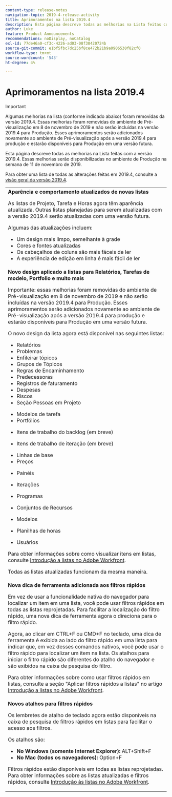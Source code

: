 ```yaml
---
content-type: release-notes
navigation-topic: 2019-4-release-activity
title: Aprimoramentos na lista 2019.4
description: Esta página descreve todas as melhorias na Lista feitas com a versão 2019.4. Essas melhorias serão disponibilizadas no ambiente de Produção na semana de 11 de novembro de 2019.
author: Luke
feature: Product Announcements
recommendations: noDisplay, noCatalog
exl-id: 77de46a0-cf3c-4226-ad03-08f30420724b
source-git-commit: e1bf5fbc7dc25bf8ce472b21b9a0906530f82cf0
workflow-type: tm+mt
source-wordcount: '543'
ht-degree: 4%

---
```


# Aprimoramentos na lista 2019.4

>[!IMPORTANT]
>
>Algumas melhorias na lista (conforme indicado abaixo) foram removidas da versão 2019.4. Essas melhorias foram removidas do ambiente de Pré-visualização em 8 de novembro de 2019 e não serão incluídas na versão 2019.4 para Produção. Esses aprimoramentos serão adicionados novamente ao ambiente de Pré-visualização após a versão 2019.4 para produção e estarão disponíveis para Produção em uma versão futura.

Esta página descreve todas as melhorias na Lista feitas com a versão 2019.4. Essas melhorias serão disponibilizadas no ambiente de Produção na semana de 11 de novembro de 2019.

Para obter uma lista de todas as alterações feitas em 2019.4, consulte a [visão geral da versão 2019.4](../../../../product-announcements/product-releases/quarterly-release-archive/2019.4-release-activity/2019-4-release-activity-overview.md).

<table style="table-layout:auto"> 
 <col> 
 <tbody> 
  <tr> 
   <td><strong>Aparência e comportamento atualizados de novas listas</strong> <p>As listas de Projeto, Tarefa e Horas agora têm aparência atualizada. Outras listas planejadas para serem atualizadas com a versão 2019.4 serão atualizadas com uma versão futura.</p> <p>Algumas das atualizações incluem:</p> 
    <ul> 
     <li>Um design mais limpo, semelhante à grade</li> 
     <li>Cores e fontes atualizadas</li> 
     <li>Os cabeçalhos de coluna são mais fáceis de ler</li> 
     <li>A experiência de edição em linha é mais fácil de ler</li> 
    </ul> </td> 
  </tr> 
  <tr> 
   <td><strong>Novo design aplicado a listas para Relatórios, Tarefas de modelo, Portfolio e muito mais</strong> <p>Importante: essas melhorias foram removidas do ambiente de Pré-visualização em 8 de novembro de 2019 e não serão incluídas na versão 2019.4 para Produção. Esses aprimoramentos serão adicionados novamente ao ambiente de Pré-visualização após a versão 2019.4 para produção e estarão disponíveis para Produção em uma versão futura.</p> <p>O novo design da lista agora está disponível nas seguintes listas:</p> 
    <ul> 
     <li>Relatórios </li> 
     <li>Problemas</li> 
     <li>Enfileirar tópicos </li> 
     <li>Grupos de Tópicos </li> 
     <li>Regras de Encaminhamento </li> 
     <li>Predecessoras </li> 
     <li>Registros de faturamento </li> 
     <li>Despesas </li> 
     <li>Riscos </li> 
     <li>Seção Pessoas em Projeto </li> 
    </ul> 
    <ul> 
     <li>Modelos de tarefa </li> 
     <li>Portfólios </li> 
     <li> <p>Itens de trabalho do backlog (em breve)</p> </li> 
     <li> <p>Itens de trabalho de iteração (em breve) </p> </li> 
     <li>Linhas de base </li> 
     <li>Preços </li> 
     <li> <p>Painéis </p> </li> 
     <li> <p>Iterações </p> </li> 
     <li> <p>Programas </p> </li> 
     <li> <p>Conjuntos de Recursos </p> </li> 
     <li> <p>Modelos </p> </li> 
     <li> <p>Planilhas de horas </p> </li> 
     <li> <p>Usuários </p> </li> 
    </ul> <p>Para obter informações sobre como visualizar itens em listas, consulte <a href="../../../../workfront-basics/navigate-workfront/use-lists/view-items-in-a-list.md" class="MCXref xref" xrefformat="{para}">Introdução a listas no Adobe Workfront</a>.</p> <p>Todas as listas atualizadas funcionam da mesma maneira. </p> </td> 
  </tr> 
  <tr> 
   <td> 
    <div> 
     <strong>Nova dica de ferramenta adicionada aos filtros rápidos</strong> 
     <p> Em vez de usar a funcionalidade nativa do navegador para localizar um item em uma lista, você pode usar filtros rápidos em todas as listas reprojetadas. Para facilitar a localização do filtro rápido, uma nova dica de ferramenta agora o direciona para o filtro rápido.</p> 
     <p>Agora, ao clicar em CTRL+F ou CMD+F no teclado, uma dica de ferramenta é exibida ao lado do filtro rápido em uma lista para indicar que, em vez desses comandos nativos, você pode usar o filtro rápido para localizar um item na lista. Os atalhos para iniciar o filtro rápido são diferentes do atalho do navegador e são exibidos na caixa de pesquisa do filtro.</p> 
     <p>Para obter informações sobre como usar filtros rápidos em listas, consulte a seção "Aplicar filtros rápidos a listas" no artigo <a href="../../../../workfront-basics/navigate-workfront/use-lists/view-items-in-a-list.md" class="MCXref xref" xrefformat="{para}">Introdução a listas no Adobe Workfront</a>.</p> 
    </div> </td> 
  </tr> 
  <tr> 
   <td> 
    <div> 
     <strong>Novos atalhos para filtros rápidos</strong> 
     <p>Os lembretes de atalho de teclado agora estão disponíveis na caixa de pesquisa de filtros rápidos em listas para facilitar o acesso aos filtros. </p> 
     <p>Os atalhos são:</p> 
     <ul> 
      <li><strong>No Windows (somente Internet Explorer):</strong> ALT+Shift+F</li> 
      <li><strong>No Mac (todos os navegadores):</strong> Option+F</li> 
     </ul> 
     <p>Filtros rápidos estão disponíveis em todas as listas reprojetadas. Para obter informações sobre as listas atualizadas e filtros rápidos, consulte <a href="../../../../workfront-basics/navigate-workfront/use-lists/view-items-in-a-list.md" class="MCXref xref" xrefformat="{para}">Introdução às listas no Adobe Workfront</a>.</p>
    </div> </td> 
  </tr> 
 </tbody> 
</table>

